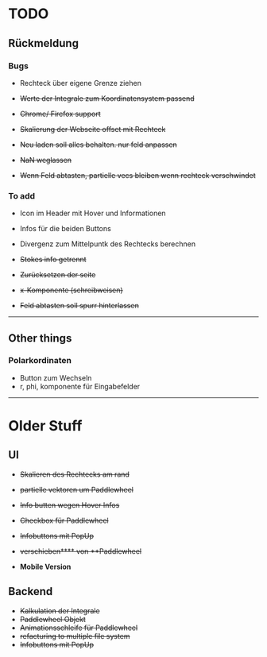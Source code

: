 # TODO

## Rückmeldung

### Bugs

- Rechteck über eigene Grenze ziehen
  
- ~~Werte der Integrale zum Koordinatensystem passend~~
- ~~Chrome/ Firefox support~~
- ~~Skalierung der Webseite offset mit Rechteck~~
- ~~Neu laden soll alles behalten. nur feld anpassen~~
- ~~NaN weglassen~~
- ~~Wenn Feld abtasten, partielle vecs bleiben wenn rechteck verschwindet~~
 

### To add

-  Icon im Header mit Hover und Informationen
-  Infos für die beiden Buttons
-  Divergenz zum Mittelpuntk des Rechtecks berechnen
  
-  ~~Stokes info getrennt~~
- ~~Zurücksetzen der seite~~
- ~~x-Komponente (schreibweisen)~~
- ~~Feld abtasten soll spurr hinterlassen~~

<hr>

## Other things
### Polarkordinaten
- Button zum Wechseln 
- r, phi, komponente für Eingabefelder
<hr>

# Older Stuff

## UI

- ~~Skalieren des Rechtecks am rand~~
- ~~partielle vektoren um Paddlewheel~~
- ~~Info butten wegen Hover Infos~~
- ~~Checkbox für Paddlewheel~~
- ~~Infobuttons mit PopUp~~
- ~~verschieben**** von **Paddlewheel~~

- **Mobile Version**

## Backend
- ~~Kalkulation der Integrale~~
- ~~Paddlewheel Objekt~~
- ~~Animationsschleife für Paddlewheel~~
- ~~refacturing to multiple file system~~
- ~~Infobuttons mit PopUp~~




